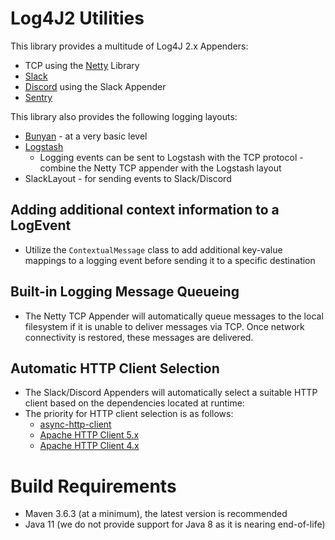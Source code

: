 # Log4J2 Utilities
This library provides a multitude of Log4J 2.x Appenders:
- TCP using the [Netty](https://netty.io/) Library
- [Slack](https://slack.com/)
- [Discord](https://discord.com/) using the Slack Appender
- [Sentry](https://sentry.io/)

This library also provides the following logging layouts:
- [Bunyan](https://github.com/trentm/node-bunyan) - at a very basic level
- [Logstash](https://www.elastic.co/logstash)
  - Logging events can be sent to Logstash with the TCP protocol - combine the Netty TCP appender with the Logstash layout
- SlackLayout - for sending events to Slack/Discord

## Adding additional context information to a LogEvent
- Utilize the `ContextualMessage` class to add additional key-value mappings to a logging event before sending it to a specific destination

## Built-in Logging Message Queueing
- The Netty TCP Appender will automatically queue messages to the local filesystem if it is unable to deliver messages via TCP. Once network connectivity is restored, these messages are delivered.

## Automatic HTTP Client Selection
- The Slack/Discord Appenders will automatically select a suitable HTTP client based on the dependencies located at runtime:
- The priority for HTTP client selection is as follows:
  - [async-http-client](https://github.com/AsyncHttpClient/async-http-client)
  - [Apache HTTP Client 5.x](https://hc.apache.org/httpcomponents-client-5.3.x/index.html)
  - [Apache HTTP Client 4.x](https://hc.apache.org/httpcomponents-client-4.5.x/index.html)

# Build Requirements
- Maven 3.6.3 (at a minimum), the latest version is recommended
- Java 11 (we do not provide support for Java 8 as it is nearing end-of-life)
